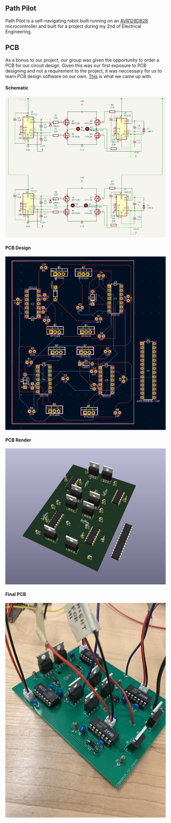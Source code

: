 ## Path Pilot

Path Pilot is a self-navigating robot built running on an [AVR128DB28](https://www.microchip.com/en-us/product/avr128db28) microcontroller and built for a project during my 2nd of Electrical Engineering.

## PCB
As a bonus to our project, our group was given the opportunity to order a PCB for our circuit design. Given this was our first exposure to PCB designing and not a requirement to the project, it was neccessary for us to learn PCB design software on our own. [This](https://github.com/kj-49/path-pilot/tree/main/pcb/path-pilot-pcb) is what we came up with.

#### Schematic
![Schematic](https://github.com/kj-49/path-pilot/blob/main/media/schematic.JPG)
#### PCB Design
![PCB Design](https://github.com/kj-49/path-pilot/blob/main/media/pcb_design.JPG)
#### PCB Render
![PCB Render](https://github.com/kj-49/path-pilot/blob/main/media/pcb_design_3d.JPG)
#### Final PCB
![Final PCB](https://github.com/kj-49/path-pilot/blob/main/media/real_board.jpg)

